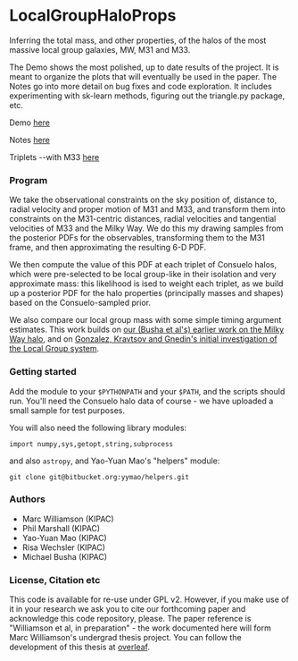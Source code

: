 LocalGroupHaloProps
===================

Inferring the total mass, and other properties, of the halos of the most massive local group galaxies, MW, M31 and M33.

The Demo shows the most polished, up to date results of the project. It is meant to organize the plots that will eventually be used in the paper. The Notes go into more detail on bug fixes and code exploration. It includes experimenting with sk-learn methods, figuring out the triangle.py package, etc.

Demo [here](http://nbviewer.ipython.org/github/drphilmarshall/LocalGroupHaloProps/blob/master/demo.ipynb)

Notes [here](http://nbviewer.ipython.org/github/drphilmarshall/LocalGroupHaloProps/blob/master/notes.ipynb)

Triplets --with M33 [here](http://nbviewer.ipython.org/github/drphilmarshall/LocalGroupHaloProps/blob/master/triplets.ipynb)

### Program

We take the observational constraints on the sky position of, distance to, radial velocity and proper motion of M31 and M33, and transform them into constraints on the M31-centric distances, radial velocities and tangential velocities of M33 and the Milky Way. We do this my drawing samples from the posterior PDFs for the observables, transforming them to the M31 frame, and then approximating the resulting 6-D PDF.

We then compute the value of this PDF at each triplet of Consuelo halos, which were pre-selected to be local group-like in their isolation and very approximate mass: this likelihood is ised to weight each triplet, as we build up a posterior PDF for the halo properties (principally masses and shapes) based on the Consuelo-sampled prior.

We also compare our local group mass with some simple timing argument estimates. This work builds on [our (Busha et al's) earlier work on the Milky Way halo](http://adsabs.harvard.edu/abs/2011ApJ...743...40B), and on [Gonzalez,  Kravtsov and Gnedin's initial investigation of the Local Group system](http://adsabs.harvard.edu/abs/2014ApJ...793...91G).

### Getting started

Add the module to your `$PYTHONPATH` and your `$PATH`, and the scripts should run. You'll need the Consuelo halo data of course - we have uploaded a small sample for test purposes.

You will also need the following library modules:

    import numpy,sys,getopt,string,subprocess

and also `astropy`, and Yao-Yuan Mao's "helpers" module:

    git clone git@bitbucket.org:yymao/helpers.git


### Authors

* Marc Williamson (KIPAC)
* Phil Marshall (KIPAC)
* Yao-Yuan Mao (KIPAC)
* Risa Wechsler (KIPAC)
* Michael Busha (KIPAC)


### License, Citation etc

This code is available for re-use under GPL v2. However, if you make use of it in your research we ask you to cite our forthcoming paper and acknowledge this code repository, please. The paper reference is "Williamson et al, in preparation" - the work documented here will form Marc Williamson's undergrad thesis project. You can follow the development of this thesis at [overleaf](https://www.overleaf.com/read/pxsmhcmkwdmh).
